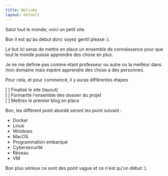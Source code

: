 ```yaml
---
title: Welcome
layout: default
---
```


Salut tout le monde, voici un petit site.

Bon il est qu'au debut donc soyez gentil please :).

Le but ici seras de mettre en place un ensemble de 
connaissance pour que tout le monde puisse apprendre 
des chose en plus.

Je ne me definie pas comme etant professeur ou autre
ou la meilleur dans mon domaine mais espère apprendre
des chose a des personnes.


Pour cela, et pour commencé, il y auras différentes étapes
  
[ ] Finalisé le site (layout)  
[ ] Formartté l'ensemble des dossier du projet  
[ ] Mettres le premier blog en place  


Bon, les différent point abordé seront les point suivant :

- Docker
- Linux
- Windows
- MacOS
- Programmation embarqué
- Cybersecurité
- Réseau
- VM


Bon plus sérieux ce sont des point vague et ce n'est qu'un début :).
